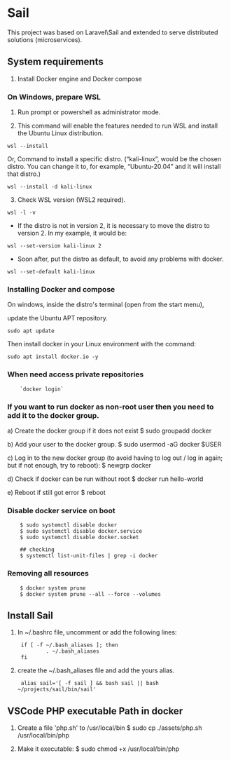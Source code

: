 # Sail

This project was based on Laravel\Sail and extended to serve distributed solutions (microservices).

## System requirements

1) Install Docker engine and Docker compose

### On Windows, prepare WSL

1) Run prompt or powershell as administrator mode.

2) This command will enable the features needed to run WSL and install the Ubuntu Linux distribution.

`wsl --install`

Or, Command to install a specific distro. (“kali-linux”, would be the chosen distro. You can change it to, for example, “Ubuntu-20.04” and it will install that distro.)

`wsl --install -d kali-linux`

3) Check WSL version (WSL2 required).

`wsl -l -v`

- If the distro is not in version 2, it is necessary to move the distro to version 2. In my example, it would be:

`wsl --set-version kali-linux 2`

- Soon after, put the distro as default, to avoid any problems with docker.

`wsl --set-default kali-linux`

### Installing Docker and compose

On windows, inside the distro's terminal (open from the start menu), 
        
update the Ubuntu APT repository.

`sudo apt update`

Then install docker in your Linux environment with the command:

`sudo apt install docker.io -y`



### When need access private repositories
        `docker login`

### If you want to run docker as non-root user then you need to add it to the docker group.

a) Create the docker group if it does not exist
        $ sudo groupadd docker

b) Add your user to the docker group.
        $ sudo usermod -aG docker $USER
        
c) Log in to the new docker group (to avoid having to log out / log in again; but if not enough, try to reboot):
        $ newgrp docker

d) Check if docker can be run without root
        $ docker run hello-world

e) Reboot if still got error
        $ reboot


### Disable docker service on boot
        $ sudo systemctl disable docker
        $ sudo systemctl disable docker.service
        $ sudo systemctl disable docker.socket

        ## checking
        $ systemctl list-unit-files | grep -i docker


### Removing all resources
        $ docker system prune
        $ docker system prune --all --force --volumes


## Install Sail

1) In ~/.bashrc file, uncomment or add the following lines:

        if [ -f ~/.bash_aliases ]; then
                . ~/.bash_aliases
        fi

2) create the ~/.bash_aliases file and add the yours alias.

        alias sail='[ -f sail ] && bash sail || bash ~/projects/sail/bin/sail'


## VSCode PHP executable Path in docker

1) Create a file 'php.sh' to /usr/local/bin
        $ sudo cp ./assets/php.sh /usr/local/bin/php
 
2) Make it executable:
        $ sudo chmod +x /usr/local/bin/php

